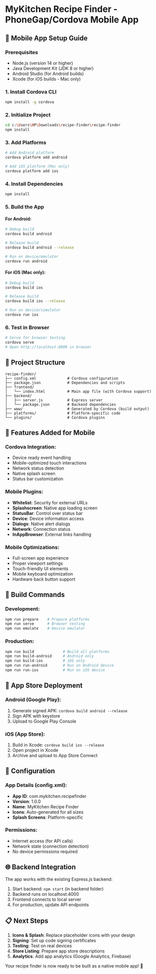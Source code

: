 # MyKitchen Recipe Finder - PhoneGap/Cordova Mobile App

## 📱 Mobile App Setup Guide

### Prerequisites
- Node.js (version 14 or higher)
- Java Development Kit (JDK 8 or higher)
- Android Studio (for Android builds)
- Xcode (for iOS builds - Mac only)

### 1. Install Cordova CLI
```bash
npm install -g cordova
```

### 2. Initialize Project
```bash
cd c:\Users\HP\Downloads\recipe-finder\recipe-finder
npm install
```

### 3. Add Platforms
```bash
# Add Android platform
cordova platform add android

# Add iOS platform (Mac only)
cordova platform add ios
```

### 4. Install Dependencies
```bash
npm install
```

### 5. Build the App

#### For Android:
```bash
# Debug build
cordova build android

# Release build
cordova build android --release

# Run on device/emulator
cordova run android
```

#### For iOS (Mac only):
```bash
# Debug build
cordova build ios

# Release build
cordova build ios --release

# Run on device/simulator
cordova run ios
```

### 6. Test in Browser
```bash
# Serve for browser testing
cordova serve
# Open http://localhost:8000 in browser
```

## 📁 Project Structure
```
recipe-finder/
├── config.xml              # Cordova configuration
├── package.json            # Dependencies and scripts
├── frontend/
│   └── index.html          # Main app file (with Cordova support)
├── backend/
│   ├── server.js           # Express server
│   └── package.json        # Backend dependencies
├── www/                    # Generated by Cordova (build output)
├── platforms/              # Platform-specific code
└── plugins/                # Cordova plugins
```

## 🔧 Features Added for Mobile

### Cordova Integration:
- Device ready event handling
- Mobile-optimized touch interactions
- Network status detection
- Native splash screen
- Status bar customization

### Mobile Plugins:
- **Whitelist**: Security for external URLs
- **Splashscreen**: Native app loading screen
- **StatusBar**: Control over status bar
- **Device**: Device information access
- **Dialogs**: Native alert dialogs
- **Network**: Connection status
- **InAppBrowser**: External links handling

### Mobile Optimizations:
- Full-screen app experience
- Proper viewport settings
- Touch-friendly UI elements
- Mobile keyboard optimization
- Hardware back button support

## 🚀 Build Commands

### Development:
```bash
npm run prepare    # Prepare platforms
npm run serve      # Browser testing
npm run emulate    # Device emulator
```

### Production:
```bash
npm run build             # Build all platforms
npm run build-android     # Android only
npm run build-ios         # iOS only
npm run run-android       # Run on Android device
npm run run-ios           # Run on iOS device
```

## 📱 App Store Deployment

### Android (Google Play):
1. Generate signed APK: `cordova build android --release`
2. Sign APK with keystore
3. Upload to Google Play Console

### iOS (App Store):
1. Build in Xcode: `cordova build ios --release`
2. Open project in Xcode
3. Archive and upload to App Store Connect

## 🔧 Configuration

### App Details (config.xml):
- **App ID**: com.mykitchen.recipefinder
- **Version**: 1.0.0
- **Name**: MyKitchen Recipe Finder
- **Icons**: Auto-generated for all sizes
- **Splash Screens**: Platform-specific

### Permissions:
- Internet access (for API calls)
- Network state (connection detection)
- No device permissions required

## 🌐 Backend Integration

The app works with the existing Express.js backend:
1. Start backend: `npm start` (in backend folder)
2. Backend runs on localhost:4000
3. Frontend connects to local server
4. For production, update API endpoints

## 📋 Next Steps

1. **Icons & Splash**: Replace placeholder icons with your design
2. **Signing**: Set up code signing certificates
3. **Testing**: Test on real devices
4. **Store Listing**: Prepare app store descriptions
5. **Analytics**: Add app analytics (Google Analytics, Firebase)

Your recipe finder is now ready to be built as a native mobile app! 🚀